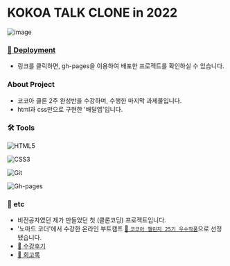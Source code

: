 # KOKOA TALK CLONE in 2022
![image](https://user-images.githubusercontent.com/55142939/162125893-2f6547d9-dd89-4d0c-92fe-6fb6e9f19e76.png)

### [📎 Deployment](https://djdu4496.github.io/kokoa-clone-2022/)
- 링크를 클릭하면, gh-pages을 이용하여 배포한 프로젝트를 확인하실 수 있습니다.

### About Project
- 코코아 클론 2주 완성반을 수강하며, 수행한 마지막 과제물입니다.
- html과 css만으로 구현한 '배달앱'입니다.                                            

### 🛠 Tools
![HTML5](https://img.shields.io/badge/html5-%23E34F26.svg?style=for-the-badge&logo=html5&logoColor=white)

![CSS3](https://img.shields.io/badge/css3-%231572B6.svg?style=for-the-badge&logo=css3&logoColor=white)

![Git](https://img.shields.io/badge/git-%23F05033.svg?style=for-the-badge&logo=git&logoColor=white)

![Gh-pages](https://img.shields.io/badge/ghpages-%23F05033.svg?style=for-the-badge&logo=git&logoColor=white)

### 🎸 etc
- 비전공자였던 제가 만들었던 첫 (클론코딩) 프로젝트입니다.
- '노마드 코더'에서 수강한 온라인 부트캠프 [📎 `코코아 챌린지 25기 우수작품`](https://nomadcoders.co/community/thread/1820)으로 선정됐습니다.
- [📎 수강후기](https://nomadcoders.co/community/thread/1762)
- [📎 회고록](https://github.com/djdu4496/kokoa-clone-2022/issues/3)
